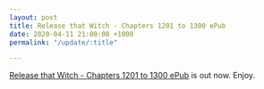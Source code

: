 ```yaml
---
layout: post
title: Release that Witch - Chapters 1201 to 1300 ePub
date: 2020-04-11 21:00:00 +1000
permalink: "/update/:title"

---
```

[Release that Witch - Chapters 1201 to 1300 ePub](/release-that-witch) is out now. Enjoy.